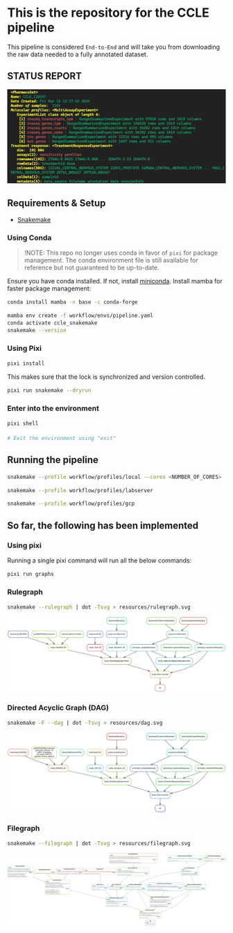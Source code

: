# This is the repository for the CCLE pipeline

This pipeline is considered `End-to-End` and will take you from downloading the raw data needed to a fully annotated dataset.

## STATUS REPORT

![Status](./resources/status.png)

## Requirements & Setup

- [Snakemake](https://snakemake.readthedocs.io/en/stable/)

### Using Conda

> !NOTE: This repo no longer uses conda in favor of `pixi` for package management. The conda environment file is still available for reference but not guaranteed to be up-to-date.

Ensure you have conda installed. If not, install [miniconda](https://docs.conda.io/en/latest/miniconda.html).
Install mamba for faster package management:

``` bash
conda install mamba -n base -c conda-forge 
```

``` bash
mamba env create -f workflow/envs/pipeline.yaml
conda activate ccle_snakemake
snakemake --version
```

### Using Pixi

```bash
pixi install
```

This makes sure that the lock is synchronized and version controlled.


```bash
pixi run snakemake --dryrun
```

### Enter into the environment

```bash
pixi shell

# Exit the environment using "exit"
```

## Running the pipeline

``` bash
snakemake --profile workflow/profiles/local --cores <NUMBER_OF_CORES>
```

``` bash
snakemake --profile workflow/profiles/labserver
```

``` bash
snakemake --profile workflow/profiles/gcp 
```

## So far, the following has been implemented

### Using pixi

Running a single pixi command will run all the below commands:

``` bash
pixi run graphs
```

### Rulegraph

``` bash
snakemake --rulegraph | dot -Tsvg > resources/rulegraph.svg
```

![Rulegraph](./resources/rulegraph.svg)

### Directed Acyclic Graph (DAG)

```  bash
snakemake -F --dag | dot -Tsvg > resources/dag.svg
```

![DAG](./resources/dag.svg)

### Filegraph

``` bash
snakemake --filegraph | dot -Tsvg > resources/filegraph.svg
```

![filegraph](./resources/filegraph.svg)
